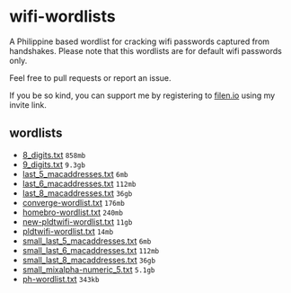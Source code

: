 # wifi-wordlists

A Philippine based wordlist for cracking wifi passwords captured from handshakes.
Please note that this wordlists are for default wifi passwords only.

Feel free to pull requests or report an issue.

If you be so kind, you can support me by registering to [filen.io](https://filen.io/r/a159b2e2c6b3cb7bf0e92eb43fe27bdd) using my invite link.

## wordlists

* [8_digits.txt](https://drive.filen.io/d/9f4d6c09-c40a-4c64-870e-f7c096bb7f36#J3C2eQBW1Kuftc08ASlSPLZCeIMXPtAu) `858mb`
* [9_digits.txt](https://drive.filen.io/d/569da43d-81de-4058-a531-4f173dc79a08#RG07D2lP1g5Khrv4MBbCpOX7eIi5JOoD) `9.3gb`
* [last_5_macaddresses.txt](https://drive.filen.io/d/46a5ed4e-7b87-4895-9ed4-1085c6eb599a#HiUvWnuowMVevM5t2ZRVMAxhpSAsJ9MC) `6mb`
* [last_6_macaddresses.txt](https://drive.filen.io/d/a748e3d8-1c62-4cf0-bf49-a64f41cc0c57#sOL7jKAWEkorJyZgmlRvQBpw9IOnC2t0) `112mb`
* [last_8_macaddresses.txt](https://drive.filen.io/d/87b080f5-980d-4161-93b5-0dc616f7a23f#Ai0pOAEVBbENvjnPSzGeSkxSIvgbGkKP) `36gb`
* [converge-wordlist.txt](https://drive.filen.io/d/e37b8758-aabe-4eff-bc53-8dad212e0efd#2HEXSL6nPEWljwYLLb3M8GrouCdDmCNI) `176mb`
* [homebro-wordlist.txt](https://drive.filen.io/d/b49fd3f3-49b2-41be-afd4-a18600a90bb5#ydhEqRubtss6K26kzfXRFgwVjHS9pmaP) `240mb`
* [new-pldtwifi-wordlist.txt](https://drive.filen.io/d/0c4b6f65-38c3-4760-92f8-3bf4054251ed#vThNhC74jJ78c9qEe0j0fENOhWeBx3Jx) `11gb`
* [pldtwifi-wordlist.txt](https://drive.filen.io/d/004ffba2-246a-4b54-a1ee-b088a2658a64#U0Sdj5E8TWeGiVHXbBVdNtZyJsdMeD6A) `14mb`
* [small_last_5_macaddresses.txt](https://drive.filen.io/d/a641fcc3-efca-4442-b53e-d83d8937f2b1#eHz56bCuHoSGZzfRg8h3zCozzKs4pMiB) `6mb`
* [small_last_6_macaddresses.txt](https://drive.filen.io/d/877b607c-d8d1-4be9-921e-02b7e98ecb85#0aBsBKpCOn4rnGfswgDGqS17eSVJpXOh) `112mb`
* [small_last_8_macaddresses.txt](https://drive.filen.io/d/52ef32ff-bca8-4248-b6f1-91947268b949#NhMaC8DWPmTwbahISN8UOuZ6ppaz0IPU) `36gb`
* [small_mixalpha-numeric_5.txt](https://drive.filen.io/d/0f576a01-75c8-4700-9cf0-eb34f15d2948#a84YehWdP4kzIK39h9zmD9uYiOBv7IKx) `5.1gb`
* [ph-wordlist.txt](https://raw.githubusercontent.com/unrealistic-reality/wifi-wordlists/main/ph-wordlist.txt) `343kb`
